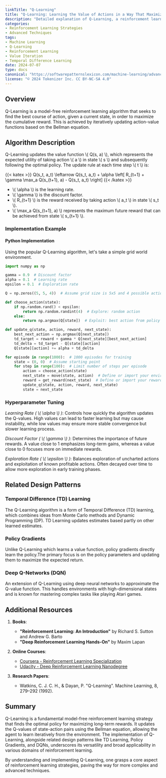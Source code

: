 ```yaml
---
linkTitle: "Q-Learning"
title: "Q-Learning: Learning the Value of Actions in a Way That Maximizes Long-Term Rewards"
description: "Detailed explanation of Q-Learning, a reinforcement learning strategy for learning optimal policies by maximizing cumulative rewards."
categories:
- Reinforcement Learning Strategies
- Advanced Techniques
tags:
- Machine Learning
- Q-Learning
- Reinforcement Learning
- Value Iteration
- Temporal Difference Learning
date: 2024-07-07
type: docs
canonical: "https://softwarepatternslexicon.com/machine-learning/advanced-techniques/reinforcement-learning-strategies/q-learning"
license: "© 2024 Tokenizer Inc. CC BY-NC-SA 4.0"
---
```


## Overview
Q-Learning is a model-free reinforcement learning algorithm that seeks to find the best course of action, given a current state, in order to maximize the cumulative reward. This is achieved by iteratively updating action-value functions based on the Bellman equation.

## Algorithm Description
Q-Learning updates the value function \\( Q(s, a) \\), which represents the expected utility of taking action \\( a \\) in state \\( s \\) and subsequently following the optimal policy. The update rule at each time step \\( t \\) is:

{{< katex >}} Q(s_t, a_t) \leftarrow Q(s_t, a_t) + \alpha \left[ R_{t+1} + \gamma \max_a Q(s_{t+1}, a) - Q(s_t, a_t) \right] {{< /katex >}}

- \\( \alpha \\) is the learning rate.
- \\( \gamma \\) is the discount factor.
- \\( R_{t+1} \\) is the reward received by taking action \\( a_t \\) in state \\( s_t \\).
- \\( \max_a Q(s_{t+1}, a) \\) represents the maximum future reward that can be achieved from state \\( s_{t+1} \\).

### Implementation Example

#### Python Implementation
Using the popular Q-Learning algorithm, let's take a simple grid world environment.

```python
import numpy as np

gamma = 0.9  # Discount factor
alpha = 0.1  # Learning rate
epsilon = 0.1  # Exploration rate

Q = np.zeros((5, 5, 4))  # Assume grid size is 5x5 and 4 possible actions

def choose_action(state):
    if np.random.rand() < epsilon:
        return np.random.randint(4)  # Explore: random action
    else:
        return np.argmax(Q[state])  # Exploit: best action from policy

def update_q(state, action, reward, next_state):
    best_next_action = np.argmax(Q[next_state])
    td_target = reward + gamma * Q[next_state][best_next_action]
    td_delta = td_target - Q[state][action]
    Q[state][action] += alpha + td_delta

for episode in range(1000):  # 1000 episodes for training
    state = (0, 0)  # Assume starting point
    for step in range(100):  # Limit number of steps per episode
        action = choose_action(state)
        next_state = move(state, action)  # Define or import your environment dynamics
        reward = get_reward(next_state)  # Define or import your reward function
        update_q(state, action, reward, next_state)
        state = next_state
```

### Hyperparameter Tuning
*Learning Rate ( \\( \alpha \\) )*: Controls how quickly the algorithm updates the Q-values. High values can lead to faster learning but may cause instability, while low values may ensure more stable convergence but slower learning process.

*Discount Factor ( \\( \gamma \\) )*: Determines the importance of future rewards. A value close to 1 emphasizes long-term gains, whereas a value close to 0 focuses more on immediate rewards.

*Exploration Rate ( \\( \epsilon \\) )*: Balances exploration of uncharted actions and exploitation of known profitable actions. Often decayed over time to allow more exploration in early training phases.

## Related Design Patterns

### Temporal Difference (TD) Learning
The Q-Learning algorithm is a form of Temporal Difference (TD) learning, which combines ideas from Monte Carlo methods and Dynamic Programming (DP). TD Learning updates estimates based partly on other learned estimates.

### Policy Gradients
Unlike Q-Learning which learns a value function, policy gradients directly learn the policy.The primary focus is on the policy parameters and updating them to maximize the expected return.

### Deep Q-Networks (DQN)
An extension of Q-Learning using deep neural networks to approximate the Q-value function. This handles environments with high-dimensional states and is known for mastering complex tasks like playing Atari games.

## Additional Resources
1. **Books**:
   - **"Reinforcement Learning: An Introduction"** by Richard S. Sutton and Andrew G. Barto
   - **"Deep Reinforcement Learning Hands-On"** by Maxim Lapan

2. **Online Courses**:
   - [Coursera - Reinforcement Learning Specialization](https://www.coursera.org/specializations/reinforcement-learning)
   - [Udacity - Deep Reinforcement Learning Nanodegree](https://www.udacity.com/course/deep-reinforcement-learning-nanodegree--nd893)
   
3. **Research Papers**:
   - Watkins, C. J. C. H., & Dayan, P. "Q-Learning". Machine Learning, 8, 279–292 (1992).

## Summary
Q-Learning is a fundamental model-free reinforcement learning strategy that finds the optimal policy for maximizing long-term rewards. It updates the Q-values of state-action pairs using the Bellman equation, allowing the agent to learn iteratively from the environment. The implementation of Q-Learning, alongside related design patterns like TD Learning, Policy Gradients, and DQNs, underscores its versatility and broad applicability in various domains of reinforcement learning.

By understanding and implementing Q-Learning, one grasps a core aspect of reinforcement learning strategies, paving the way for more complex and advanced techniques.
